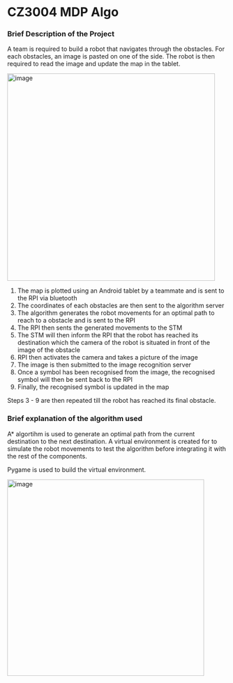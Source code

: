 # CZ3004 MDP Algo
### Brief Description of the Project
A team is required to build a robot that navigates through the obstacles. For each obstacles, an image is pasted on one of the side. The robot is then required to read the image and update the map in the tablet.  

<img width="476" alt="image" src="https://user-images.githubusercontent.com/90826642/236824646-bf82e7b1-966a-45d4-a7d7-95e8f9782f66.png">

1. The map is plotted using an Android tablet by a teammate and is sent to the RPI via bluetooth
2. The coordinates of each obstacles are then sent to the algorithm server
3. The algorithm generates the robot movements for an optimal path to reach to a obstacle and is sent to the RPI
4. The RPI then sents the generated movements to the STM
5. The STM will then inform the RPI that the robot has reached its destination which the camera of the robot is situated in front of the image of the obstacle
6. RPI then activates the camera and takes a picture of the image
7. The image is then submitted to the image recognition server
8. Once a symbol has been recognised from the image, the recognised symbol will then be sent back to the RPI
9. Finally, the recognised symbol is updated in the map

Steps 3 - 9 are then repeated till the robot has reached its final obstacle.

### Brief explanation of the algorithm used
<p>A* algortihm is used to generate an optimal path from the current destination to the next destination. A virtual environment is created for to simulate the robot movements to test the algorithm before integrating it with the rest of the components. </p>

<p>Pygame is used to build the virtual environment.</p>

<img width="451" alt="image" src="https://user-images.githubusercontent.com/90826642/236814082-a0082260-aa63-4d69-9a72-7f9a195d30c1.png">
